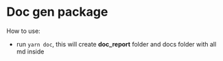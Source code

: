 # Doc gen package

How to use:

- run `yarn doc`, this will create **doc_report** folder and docs folder with all md inside
